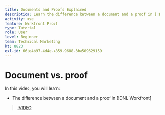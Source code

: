 ```yaml
---
title: Documents and Proofs Explained
description: Learn the difference between a document and a proof in [!DNL  ].
activity: use
feature: Workfront Proof
type: Tutorial
role: User
level: Beginner
team: Technical Marketing
kt: 8823
exl-id: 661e4b97-4d4e-4859-9688-3ba509629159
---
```

# Document vs. proof

In this video, you will learn:

* The difference between a document and a proof in [!DNL Workfront]

>[!VIDEO](https://video.tv.adobe.com/v/335123/?quality=12)
